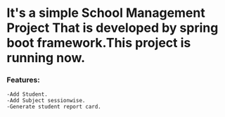 # It's a simple School Management Project That is developed by spring boot framework.This project is running now.
### Features:
    -Add Student.
    -Add Subject sessionwise.
    -Generate student report card.

